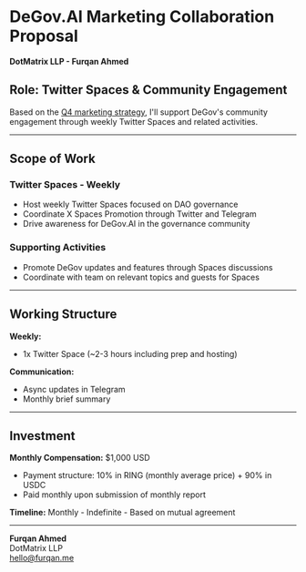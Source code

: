 # DeGov.AI Marketing Collaboration Proposal
**DotMatrix LLP - Furqan Ahmed**

## Role: Twitter Spaces & Community Engagement

Based on the [Q4 marketing strategy](https://docs.google.com/document/d/1jHRyWp1LHpEdjg23iGyN8l6ErLQHWLZsBpbAmgmMWAI/edit?tab=t.0#heading=h.gct2345syjqo), I'll support DeGov's community engagement through weekly Twitter Spaces and related activities.

---

## Scope of Work

### Twitter Spaces - Weekly
- Host weekly Twitter Spaces focused on DAO governance
- Coordinate X Spaces Promotion through Twitter and Telegram
- Drive awareness for DeGov.AI in the governance community

### Supporting Activities
- Promote DeGov updates and features through Spaces discussions
- Coordinate with team on relevant topics and guests for Spaces

---

## Working Structure

**Weekly:**
- 1x Twitter Space (~2-3 hours including prep and hosting)

**Communication:**
- Async updates in Telegram
- Monthly brief summary

---

## Investment

**Monthly Compensation:** $1,000 USD
- Payment structure: 10% in RING (monthly average price) + 90% in USDC
- Paid monthly upon submission of monthly report

**Timeline:** Monthly - Indefinite - Based on mutual agreement

---

**Furqan Ahmed**  
DotMatrix LLP  
hello@furqan.me
